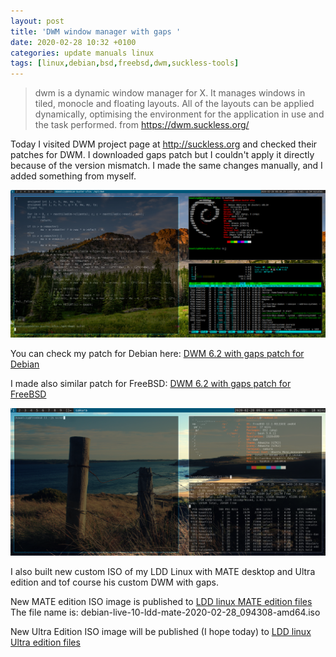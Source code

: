 ```yaml
---
layout: post
title: 'DWM window manager with gaps '
date: 2020-02-28 10:32 +0100
categories: update manuals linux
tags: [linux,debian,bsd,freebsd,dwm,suckless-tools]
---
```


> dwm is a dynamic window manager for X. It manages windows in tiled, monocle and floating layouts. All of the layouts can be applied dynamically, optimising the environment for the application in use and the task performed. 
> from https://dwm.suckless.org/

Today I visited DWM project page at http://suckless.org and checked their patches for DWM. I downloaded gaps patch but I couldn't apply it directly because of the version mismatch. I made the same changes manually, and I added something from myself. 

![dwm-gaps-debian](/assets/images/dwm-gaps-2020-02-28-083029_1920x899_scrot.png)

You can check my patch for Debian here: [DWM 6.2 with gaps patch for Debian](https://gitlab.com/jacekkowalczyk82/my-debian/-/blob/master/suckless.org/dwm-gaps/0001-DWM-gaps-and-Windows-Mod-Key.patch)

I made also similar patch for FreeBSD: 
[DWM 6.2 with gaps patch for FreeBSD](https://gitlab.com/jacekkowalczyk82/freebsd/-/blob/master/customizations/dwm/0001-FreeBSD-DWM-with-GAPS-and-Win-Mod-Key.patch)

![fDWM-with_gaps-at-freeBSD](/assets/images/dwm-gaps-bsd-2020-02-28-092248_1920x899_scrot.png)

I also built new custom ISO of my LDD Linux with MATE desktop and Ultra edition and tof course his custom DWM with gaps. 

New MATE edition ISO image is published to [LDD linux MATE edition files](https://sourceforge.net/projects/my-debian/files/live-buster-dwm-openbox-i3-mate/)
The file name is: debian-live-10-ldd-mate-2020-02-28_094308-amd64.iso

New Ultra Edition ISO image will be published (I hope today) to  [LDD linux Ultra edition files](https://sourceforge.net/projects/my-debian/files/live-buster-dwm-ultra/)


